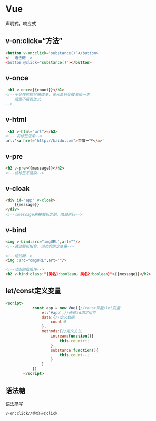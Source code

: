 # Vue

声明式，响应式

## v-on:click=“方法”

``````html
<button v-on:click="substance()“</button>   
<!--语法糖-->
<button @click="substance()"></button>
``````

## v-once

``````html
 <h1 v-once>{{count}}</h1>
<!--不会在控制台被改变，该元素只会被渲染一次
	后面不接表达式
-->
``````

## v-html

``````html
 <h2 v-html="url"></h2>
<!-- 将标签渲染-->
url:'<a href="http://baidu.com">百度一下</a>'
``````

## v-pre

``````html
<h2 v-pre>{{message}}</h2>
<!--该标签不渲染-->
``````

## v-cloak

``````html
<div id="app" v-cloak>
    {{message}}
</div>
<!--当message未被解析之前，隐藏原码-->
``````

## v-bind

``````html
<img v-bind:src="imgURL",art=""/>
<!--通过解析指令，动态的绑定变量-->

<!--语法糖-->
<img :src="omgURL",art=""/>

<!--动态的给组件-->
<h2 v-bind:class:"{类名1:boolean，类名2:boolean}">{{message}}</h2>
``````



## let/const定义变量

``````html
<script>
            const app = new Vue({//const常量/let变量
                el:'#app',//通过id绑定组件
                data:{//定义数据
                    count:0
                },
                methods:{//定义方法
                    incream:function(){
                        this.count++;
                    },
                    substance:function(){
                        this.count--;
                    }
                }
            })
        </script>
``````



## 语法糖

语法简写

`````html
v-on:click//等价于@click
`````

